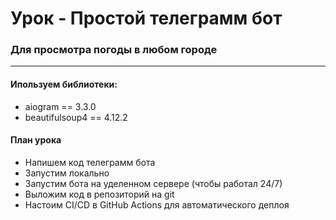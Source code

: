# Урок - Простой телеграмм бот

### Для просмотра погоды в любом городе

---



#### Ипользуем библиотеки:
- aiogram == 3.3.0 
- beautifulsoup4 == 4.12.2

#### План урока
- Напишем код телеграмм бота
- Запустим локально
- Запустим бота на уделенном сервере (чтобы работал 24/7)
- Выложим код в репозиторий на git
- Настоим CI/CD в  GitHub Actions для автоматического деплоя